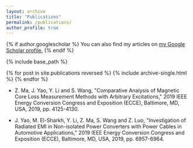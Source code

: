 ```yaml
---
layout: archive
title: "Publications"
permalink: /publications/
author_profile: true
---
```


{% if author.googlescholar %}
  You can also find my articles on <u><a href="{{author.googlescholar}}">my Google Scholar profile</a>.</u>
{% endif %}

{% include base_path %}

{% for post in site.publications reversed %}
  {% include archive-single.html %}
{% endfor %}
* Z. Ma, J. Yao, Y. Li and S. Wang, "Comparative Analysis of Magnetic Core Loss Measurement Methods with Arbitrary Excitations," 2019 IEEE Energy Conversion Congress and Exposition (ECCE), Baltimore, MD, USA, 2019, pp. 4125-4130.

* J. Yao, M. El-Sharkh, Y. Li, Z. Ma, S. Wang and Z. Luo, "Investigation of Radiated EMI in Non-isolated Power Converters with Power Cables in Automotive Applications," 2019 IEEE Energy Conversion Congress and Exposition (ECCE), Baltimore, MD, USA, 2019, pp. 6957-6964.
